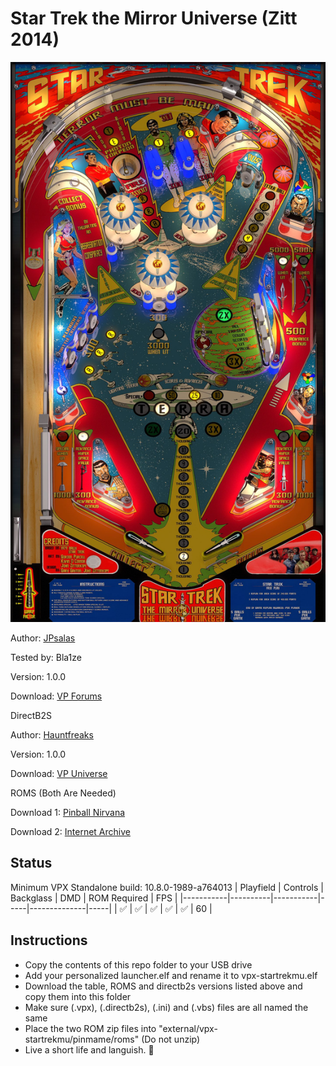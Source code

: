 # Star Trek the Mirror Universe (Zitt 2014)

![Table Preview](../../images/vpx-startrekmu.png)

Author: [JPsalas](https://www.vpforums.org/index.php?showuser=277)

Tested by: Bla1ze

Version: 1.0.0

Download: [VP Forums](https://www.vpforums.org/index.php?app=downloads&showfile=18568)

DirectB2S

Author: [Hauntfreaks](https://vpuniverse.com/profile/5216-hauntfreaks/)

Version: 1.0.0

Download: [VP Universe](https://vpuniverse.com/files/file/21439-star-trek-mirror-universe-bally-1978-b2s/)

ROMS (Both Are Needed)

Download 1: [Pinball Nirvana](https://pinballnirvana.com/forums/resources/startrek.2390/)

Download 2: [Internet Archive](https://archive.org/download/vpinmame/roms/roms.zip/startreb.zip)


## Status 

Minimum VPX Standalone build: 10.8.0-1989-a764013
| Playfield | Controls | Backglass | DMD | ROM Required | FPS | 
|-----------|----------|-----------|-----|--------------|-----|
| :white_check_mark: | :white_check_mark: | :white_check_mark: | :white_check_mark: | :white_check_mark: | 60 |

## Instructions

- Copy the contents of this repo folder to your USB drive
- Add your personalized launcher.elf and rename it to vpx-startrekmu.elf
- Download the table, ROMS and directb2s versions listed above and copy them into this folder
- Make sure (.vpx), (.directb2s), (.ini) and (.vbs) files are all named the same
- Place the two ROM zip files into "external/vpx-startrekmu/pinmame/roms" (Do not unzip)
- Live a short life and languish. 🖖

